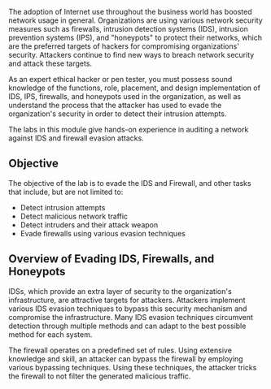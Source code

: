 
The adoption of Internet use throughout the business world has boosted network usage in general. Organizations are using various network security measures such as firewalls, intrusion detection systems (IDS), intrusion prevention systems (IPS), and "honeypots" to protect their networks, which are the preferred targets of hackers for compromising organizations' security. Attackers continue to find new ways to breach network security and attack these targets.

As an expert ethical hacker or pen tester, you must possess sound knowledge of the functions, role, placement, and design implementation of IDS, IPS, firewalls, and honeypots used in the organization, as well as understand the process that the attacker has used to evade the organization's security in order to detect their intrusion attempts.

The labs in this module give hands-on experience in auditing a network against IDS and firewall evasion attacks.

## Objective

The objective of the lab is to evade the IDS and Firewall, and other tasks that include, but are not limited to:

- Detect intrusion attempts
- Detect malicious network traffic
- Detect intruders and their attack weapon
- Evade firewalls using various evasion techniques

## Overview of Evading IDS, Firewalls, and Honeypots

IDSs, which provide an extra layer of security to the organization's infrastructure, are attractive targets for attackers. Attackers implement various IDS evasion techniques to bypass this security mechanism and compromise the infrastructure. Many IDS evasion techniques circumvent detection through multiple methods and can adapt to the best possible method for each system.

The firewall operates on a predefined set of rules. Using extensive knowledge and skill, an attacker can bypass the firewall by employing various bypassing techniques. Using these techniques, the attacker tricks the firewall to not filter the generated malicious traffic.
